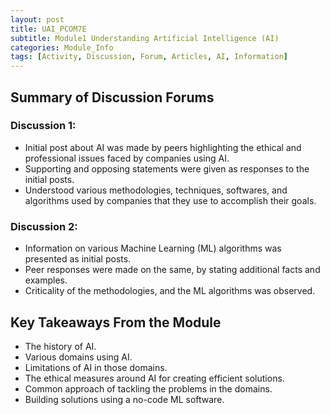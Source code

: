 ```yaml
---
layout: post
title: UAI_PCOM7E
subtitle: Module1 Understanding Artificial Intelligence (AI)
categories: Module_Info
tags: [Activity, Discussion, Forum, Articles, AI, Information]
---
```


## Summary of Discussion Forums

### Discussion 1:
- Initial post about AI was made by peers highlighting the ethical and professional issues faced by companies using AI.
- Supporting and opposing statements were given as responses to the initial posts.
- Understood various methodologies, techniques, softwares, and algorithms used by companies that they use to accomplish their goals.

### Discussion 2:
- Information on various Machine Learning (ML) algorithms was presented as initial posts.
- Peer responses were made on the same, by stating additional facts and examples.
- Criticality of the methodologies, and the ML algorithms was observed.


## Key Takeaways From the Module
- The history of AI.
- Various domains using AI.
- Limitations of AI in those domains.
- The ethical measures around AI for creating efficient solutions.
- Common approach of tackling the problems in the domains.
- Building solutions using a no-code ML software.
